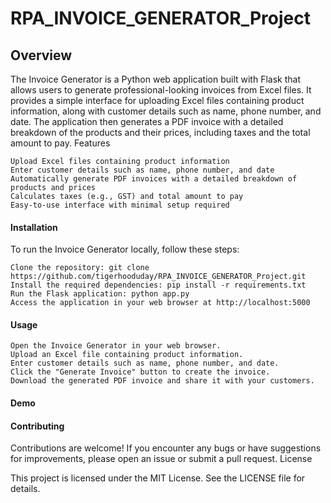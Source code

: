 # RPA_INVOICE_GENERATOR_Project
## Overview

The Invoice Generator is a Python web application built with Flask that allows users to generate professional-looking invoices from Excel files. It provides a simple interface for uploading Excel files containing product information, along with customer details such as name, phone number, and date. The application then generates a PDF invoice with a detailed breakdown of the products and their prices, including taxes and the total amount to pay.
Features

    Upload Excel files containing product information
    Enter customer details such as name, phone number, and date
    Automatically generate PDF invoices with a detailed breakdown of products and prices
    Calculates taxes (e.g., GST) and total amount to pay
    Easy-to-use interface with minimal setup required

#### Installation

To run the Invoice Generator locally, follow these steps:

    Clone the repository: git clone https://github.com/tigerhooduday/RPA_INVOICE_GENERATOR_Project.git
    Install the required dependencies: pip install -r requirements.txt
    Run the Flask application: python app.py
    Access the application in your web browser at http://localhost:5000

#### Usage

    Open the Invoice Generator in your web browser.
    Upload an Excel file containing product information.
    Enter customer details such as name, phone number, and date.
    Click the "Generate Invoice" button to create the invoice.
    Download the generated PDF invoice and share it with your customers.

#### Demo

#### Contributing

Contributions are welcome! If you encounter any bugs or have suggestions for improvements, please open an issue or submit a pull request.
License

This project is licensed under the MIT License. See the LICENSE file for details.
